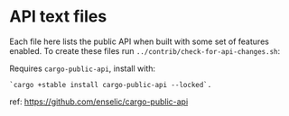 API text files
==============

Each file here lists the public API when built with some set of features
enabled. To create these files run `../contrib/check-for-api-changes.sh`:

Requires `cargo-public-api`, install with:

    `cargo +stable install cargo-public-api --locked`.

ref: https://github.com/enselic/cargo-public-api
